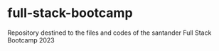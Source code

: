 # full-stack-bootcamp
Repository destined to the files and codes of the santander Full Stack Bootcamp 2023
